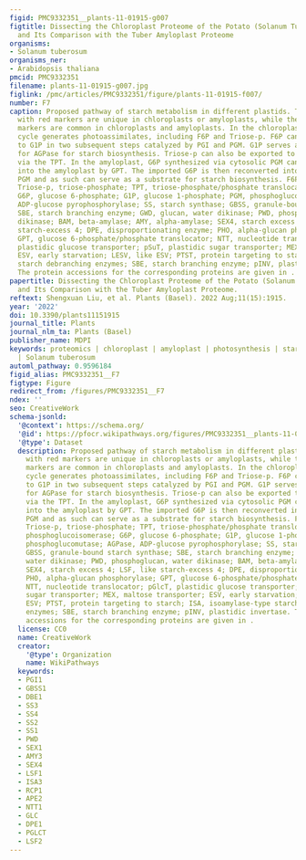 ```yaml
---
figid: PMC9332351__plants-11-01915-g007
figtitle: Dissecting the Chloroplast Proteome of the Potato (Solanum Tuberosum L.)
  and Its Comparison with the Tuber Amyloplast Proteome
organisms:
- Solanum tuberosum
organisms_ner:
- Arabidopsis thaliana
pmcid: PMC9332351
filename: plants-11-01915-g007.jpg
figlink: /pmc/articles/PMC9332351/figure/plants-11-01915-f007/
number: F7
caption: Proposed pathway of starch metabolism in different plastids. The proteins
  with red markers are unique in chloroplasts or amyloplasts, while these with blue
  markers are common in chloroplasts and amyloplasts. In the chloroplast, the Calvin–Benson
  cycle generates photoassimilates, including F6P and Triose-p. F6P can be converted
  to G1P in two subsequent steps catalyzed by PGI and PGM. G1P serves as the substrate
  for AGPase for starch biosynthesis. Triose-p can also be exported to the cytosol
  via the TPT. In the amyloplast, G6P synthesized via cytosolic PGM can be imported
  into the amyloplast by GPT. The imported G6P is then reconverted into G1P by plastidial
  PGM and as such can serve as a substrate for starch biosynthesis. F6P, Fructose-6-phosphate;
  Triose-p, triose-phosphate; TPT, triose-phosphate/phosphate translocator; PGI, phosphoglucoisomerase;
  G6P, glucose 6-phosphate; G1P, glucose 1-phosphate; PGM, phosphoglucomutase; AGPase,
  ADP-glucose pyrophosphorylase; SS, starch synthase; GBSS, granule-bound starch synthase;
  SBE, starch branching enzyme; GWD, glucan, water dikinase; PWD, phosphoglucan, water
  dikinase; BAM, beta-amylase; AMY, alpha-amylase; SEX4, starch excess 4; LSF, like
  starch-excess 4; DPE, disproportionating enzyme; PHO, alpha-glucan phosphorylase;
  GPT, glucose 6-phosphate/phosphate translocator; NTT, nucleotide translocator; pGlcT,
  plastidic glucose transporter; pSuT, plastidic sugar transporter; MEX, maltose transporter;
  ESV, early starvation; LESV, like ESV; PTST, protein targeting to starch; ISA, isoamylase-type
  starch debranching enzymes; SBE, starch branching enzyme; pINV, plastidic invertase.
  The protein accessions for the corresponding proteins are given in .
papertitle: Dissecting the Chloroplast Proteome of the Potato (Solanum Tuberosum L.)
  and Its Comparison with the Tuber Amyloplast Proteome.
reftext: Shengxuan Liu, et al. Plants (Basel). 2022 Aug;11(15):1915.
year: '2022'
doi: 10.3390/plants11151915
journal_title: Plants
journal_nlm_ta: Plants (Basel)
publisher_name: MDPI
keywords: proteomics | chloroplast | amyloplast | photosynthesis | starch metabolism
  | Solanum tuberosum
automl_pathway: 0.9596184
figid_alias: PMC9332351__F7
figtype: Figure
redirect_from: /figures/PMC9332351__F7
ndex: ''
seo: CreativeWork
schema-jsonld:
  '@context': https://schema.org/
  '@id': https://pfocr.wikipathways.org/figures/PMC9332351__plants-11-01915-g007.html
  '@type': Dataset
  description: Proposed pathway of starch metabolism in different plastids. The proteins
    with red markers are unique in chloroplasts or amyloplasts, while these with blue
    markers are common in chloroplasts and amyloplasts. In the chloroplast, the Calvin–Benson
    cycle generates photoassimilates, including F6P and Triose-p. F6P can be converted
    to G1P in two subsequent steps catalyzed by PGI and PGM. G1P serves as the substrate
    for AGPase for starch biosynthesis. Triose-p can also be exported to the cytosol
    via the TPT. In the amyloplast, G6P synthesized via cytosolic PGM can be imported
    into the amyloplast by GPT. The imported G6P is then reconverted into G1P by plastidial
    PGM and as such can serve as a substrate for starch biosynthesis. F6P, Fructose-6-phosphate;
    Triose-p, triose-phosphate; TPT, triose-phosphate/phosphate translocator; PGI,
    phosphoglucoisomerase; G6P, glucose 6-phosphate; G1P, glucose 1-phosphate; PGM,
    phosphoglucomutase; AGPase, ADP-glucose pyrophosphorylase; SS, starch synthase;
    GBSS, granule-bound starch synthase; SBE, starch branching enzyme; GWD, glucan,
    water dikinase; PWD, phosphoglucan, water dikinase; BAM, beta-amylase; AMY, alpha-amylase;
    SEX4, starch excess 4; LSF, like starch-excess 4; DPE, disproportionating enzyme;
    PHO, alpha-glucan phosphorylase; GPT, glucose 6-phosphate/phosphate translocator;
    NTT, nucleotide translocator; pGlcT, plastidic glucose transporter; pSuT, plastidic
    sugar transporter; MEX, maltose transporter; ESV, early starvation; LESV, like
    ESV; PTST, protein targeting to starch; ISA, isoamylase-type starch debranching
    enzymes; SBE, starch branching enzyme; pINV, plastidic invertase. The protein
    accessions for the corresponding proteins are given in .
  license: CC0
  name: CreativeWork
  creator:
    '@type': Organization
    name: WikiPathways
  keywords:
  - PGI1
  - GBSS1
  - DBE1
  - SS3
  - SS4
  - SS2
  - SS1
  - PWD
  - SEX1
  - AMY3
  - SEX4
  - LSF1
  - ISA3
  - RCP1
  - APE2
  - NTT1
  - GLC
  - DPE1
  - PGLCT
  - LSF2
---
```


